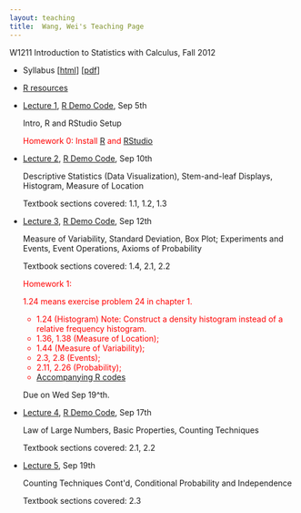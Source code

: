 ```yaml
---
layout: teaching
title:  Wang, Wei's Teaching Page
---
```

W1211 Introduction to Statistics with Calculus, Fall 2012

- Syllabus \[[html](./syllabus.html)\] \[[pdf](./syllabus.pdf)\]
- [R resources](./r_resources.html)
- [Lecture 1](./lecture1.html), [R Demo Code](./r_demo_1.R), Sep 5th

  Intro, R and RStudio Setup

  <font color="red">Homework 0: Install [R](http://cran.r-project.org/) and [RStudio](http://rstudio.org/download/desktop)</font>

- [Lecture 2](./lecture2.pdf), [R Demo Code](./r_demo_2.R), Sep 10th

  Descriptive Statistics (Data Visualization), Stem-and-leaf Displays, Histogram, Measure of Location

  Textbook sections covered: 1.1, 1.2, 1.3

- [Lecture 3](./lecture3.pdf), [R Demo Code](./r_demo_3.R), Sep 12th

  Measure of Variability, Standard Deviation, Box Plot; Experiments and Events, Event Operations, Axioms of Probability

  Textbook sections covered: 1.4, 2.1, 2.2

  <font color="red">
  Homework 1: 

  1.24 means exercise problem 24 in chapter 1.
  - 1.24 (Histogram) Note: Construct a density histogram instead of a relative frequency histogram.
  - 1.36, 1.38 (Measure of Location);
  - 1.44 (Measure of Variability);
  - 2.3, 2.8 (Events);
  - 2.11, 2.26 (Probability);
  - [Accompanying R codes](./r_code_hw1.R)
  </font>
  
  Due on Wed Sep 19^th.

- [Lecture 4](./lecture4.pdf),  [R Demo Code](./r_demo_4.R), Sep 17th

  Law of Large Numbers, Basic Properties, Counting Techniques

  Textbook sections covered: 2.1, 2.2

- [Lecture 5](./lecture5.pdf), Sep 19th

  Counting Techniques Cont'd, Conditional Probability and Independence

  Textbook sections covered: 2.3



<!-- Random variables, probability distributions, pdf, cdf, conditional distribution.

Mean, variance, correlation, conditional mean and variance, law of
iterated expectations.

Normal, chi-square,  F and t distributions.

Law of large numbers, central limit theorem.

Parameter estimation, unbiasedness, consistency, efficiency.

Hypothesis testing, confidence intervals.

Maximum likelihood.-->
